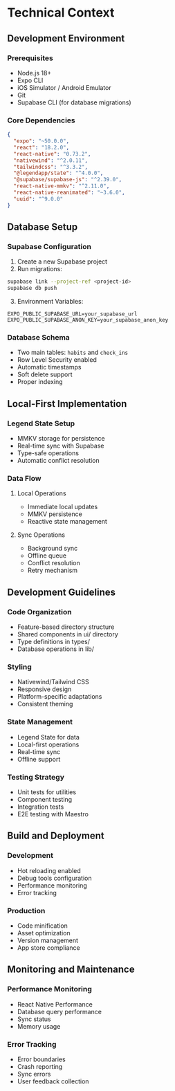 # Technical Context

## Development Environment

### Prerequisites

- Node.js 18+
- Expo CLI
- iOS Simulator / Android Emulator
- Git
- Supabase CLI (for database migrations)

### Core Dependencies

```json
{
  "expo": "~50.0.0",
  "react": "18.2.0",
  "react-native": "0.73.2",
  "nativewind": "^2.0.11",
  "tailwindcss": "^3.3.2",
  "@legendapp/state": "^4.0.0",
  "@supabase/supabase-js": "^2.39.0",
  "react-native-mmkv": "^2.11.0",
  "react-native-reanimated": "~3.6.0",
  "uuid": "^9.0.0"
}
```

## Database Setup

### Supabase Configuration

1. Create a new Supabase project
2. Run migrations:

```bash
supabase link --project-ref <project-id>
supabase db push
```

3. Environment Variables:

```env
EXPO_PUBLIC_SUPABASE_URL=your_supabase_url
EXPO_PUBLIC_SUPABASE_ANON_KEY=your_supabase_anon_key
```

### Database Schema

- Two main tables: `habits` and `check_ins`
- Row Level Security enabled
- Automatic timestamps
- Soft delete support
- Proper indexing

## Local-First Implementation

### Legend State Setup

- MMKV storage for persistence
- Real-time sync with Supabase
- Type-safe operations
- Automatic conflict resolution

### Data Flow

1. Local Operations

   - Immediate local updates
   - MMKV persistence
   - Reactive state management

2. Sync Operations
   - Background sync
   - Offline queue
   - Conflict resolution
   - Retry mechanism

## Development Guidelines

### Code Organization

- Feature-based directory structure
- Shared components in ui/ directory
- Type definitions in types/
- Database operations in lib/

### Styling

- Nativewind/Tailwind CSS
- Responsive design
- Platform-specific adaptations
- Consistent theming

### State Management

- Legend State for data
- Local-first operations
- Real-time sync
- Offline support

### Testing Strategy

- Unit tests for utilities
- Component testing
- Integration tests
- E2E testing with Maestro

## Build and Deployment

### Development

- Hot reloading enabled
- Debug tools configuration
- Performance monitoring
- Error tracking

### Production

- Code minification
- Asset optimization
- Version management
- App store compliance

## Monitoring and Maintenance

### Performance Monitoring

- React Native Performance
- Database query performance
- Sync status
- Memory usage

### Error Tracking

- Error boundaries
- Crash reporting
- Sync errors
- User feedback collection
